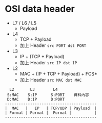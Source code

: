 # OSI data header

- L7 / L6 / L5
  - Payload
- L4
  - TCP + Payload
  - 加上 Header `src PORT dst PORT`
- L3
  - IP + (TCP + Payload)
  - 加上 Header `src IP dst IP`
- L2
  - MAC + (IP + TCP + Payload) + FCS\*
  - 加上 Header `src MAC dst MAC`

```
  L2       L3        L4
 S:MAC    S:IP      S:PORT    資料內容
 D:MAC    D:IP      D:PORT
----------------------------------------
|  MAC   |   IP   | TCP/UDP | Payload  |
| Format | Format |  Format |          |
----------------------------------------
```
